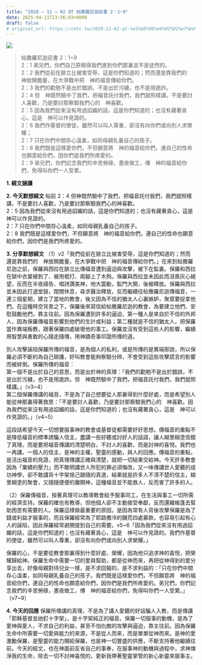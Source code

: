 ```yaml
---
title: "2020 – 11 – 02 QT 帖撒羅尼迦前書 2：1~9"
date: 2025-04-11T23:56:03+0800
draft: false
# original_url: https://cmtc.tw/2020-11-02-qt-%e5%b8%96%e6%92%92%e7%be%85%e5%b0%bc%e8%bf%a6%e5%89%8d%e6%9b%b8-2%ef%bc%9a19
---
```


![](/images/qt.jpg)
> 帖撒羅尼迦前書 2：1\~9  
> 2：1 弟兄們，你們自己原曉得我們進到你們那裏並不是徒然的。  
> 2：2 我們從前在腓立比被害受辱，這是你們知道的；然而還是靠我們的　神放開膽量，在大爭戰中把　神的福音傳給你們。  
> 2：3 我們的勸勉不是出於錯誤，不是出於污穢，也不是用詭詐。  
> 2：4 但　神既然驗中了我們，把福音託付我們，我們就照樣講，不是要討人喜歡，乃是要討那察驗我們心的　神喜歡。  
> 2：5 因為我們從來沒有用過諂媚的話，這是你們知道的；也沒有藏著貪心，這是　神可以作見證的。  
> 2：6 我們作基督的使徒，雖然可以叫人尊重，卻沒有向你們或向別人求榮耀；  
> 2：7 只在你們中間存心溫柔，如同母親乳養自己的孩子。  
> 2：8 我們既是這樣愛你們，不但願意將　神的福音給你們，連自己的性命也願意給你們，因你們是我們所疼愛的。  
> 2：9 弟兄們，你們記念我們的辛苦勞碌，晝夜做工，傳　神的福音給你們，免得叫你們一人受累。

**1. 經文誦讀**

**2.  今天默想經文**
帖前 2：4 但神既然驗中了我們，把福音託付我們，我們就照樣講，不是要討人喜歡，乃是要討那察驗我們心的神喜歡。  
2：5 因為我們從來沒有用過諂媚的話，這是你們知道的；也沒有藏著貪心，這是　神可以作見證的。  
2：7 只在你們中間存心溫柔，如同母親乳養自己的孩子。  
2：8 我們既是這樣愛你們，不但願意將　神的福音給你們，連自己的性命也願意給你們，因你們是我們所疼愛的。

**3. 分享默想經文**
（1）v2「我們從前在腓立比被害受辱，這是你們知道的；然而還是靠我們的　神放開膽量，在大爭戰中把　神的福音傳給你們。」在來到帖撒羅尼迦之前，保羅與西拉在腓立比傳福音遭到逼迫與攻擊，被下在監裏。保羅和西拉在獄中衣裳被剝了、被用棍打、兩腳上了木狗。保羅與西拉並未因此而沮喪灰心絕望，反而在半夜禱告、唱詩讚美神，地大震動，監門大開，後被釋放。保羅與西拉並未因此打退堂鼓，閉關休息，尋求醫治釋放，反而繼續往帖撒羅尼迦傳福音，一連三個星期，建立了當地的教會，後又因為不信的猶太人心裏嫉妒，聚眾要捉拿他們。在這種時空背景之下，保羅後來寫信給帖撒羅尼迦的教會，為要建立他們、安慰鼓勵他們，靠主往前。因為保羅遭到許多的逼迫，第一種人是來自於不信的外邦人，因為保羅傳福音影響到他們的生計或利益；第二種就是不信的猶太人，把保羅當作異端叛教，跟著保羅四處破壞他的事工。保羅並沒有受到這些人的影響，繼續用智慧與勇敢的心隨走隨傳，用神蹟奇事印證所傳的道。

別人攻擊誣陷保羅所傳的福音，是為個人的私利，或是所傳的是異端邪說，所以保羅必須不斷的為自己辯護，好叫教會能夠察驗分辨，不會受到這些攻擊謊言的影響而被絆倒。保羅所傳的福音：  
第一個不是出於自己的意思，而是出於神的真理：「我們的勸勉不是出於錯誤，不是出於污穢，也不是用詭詐。但　神既然驗中了我們，把福音託付我們，我們就照樣講。」（v3\~4）  
第二個保羅傳講的福音，不是為了自己想要從人那裏得到什麼好處，而是希望別人能從神那裏得著救恩：「不是要討人喜歡，乃是要討那察驗我們心的　神喜歡。因為我們從來沒有用過諂媚的話，這是你們知道的；也沒有藏著貪心，這是　神可以作見證的。」（v4\~5）

這段話希望今天一切想要服事神的教會或基督徒都需要好好思想。傳福音的重點不是降低福音的標準誘騙人信主，盡講一些好聽或討好人的話語，讓人糊里糊塗信錯了真理，而是要把福音傳講的清楚明白，不討人的喜歡，而是討神的喜悅。我們也一再講，一個人的信主，是神的主權，聖靈的感動，與人的回應。傳福音的重點，是活出福音的見證，把真理傳講正確與清楚，就把一切結果交給神。今天許多教會因為「業績的壓力」而不敢明講世人所犯的罪必須悔改，又一味傳講世人愛聽的成功神學，卻不敢講背十字架捨己跟隨的真道，結果就是許多人不清不楚的信主，糊里糊塗的聚會，又隨隨便便的離開神，這種福音並不能救人，反而害了許多的人。

（2）保羅傳福音，按著真理可以教導教會給予服事同工，在生活與事工一切所需的經濟支持。保羅的確也有教導，但他個人卻不主動接受奉獻，反而還織帳篷去幫助困苦有需要的人。保羅這樣做最重要的原因，是因為常有人背後攻擊保羅是為了錢或利益才服事的，而且保羅經常為了耶路撒冷的饑荒四處募款，也容易引起有心人的誣陷，因此保羅經常避開提到自己的需要。v5\~6「因為我們從來沒有用過諂媚的話，這是你們知道的；也沒有藏著貪心，這是　神可以作見證的。我們作基督的使徒，雖然可以叫人尊重，卻沒有向你們或向別人求榮耀。」

保羅的心，不是要從教會那裏得到什麼好處、榮耀，因為他只追求神的喜悅，把榮耀歸給神。保羅生命中需要一切的愛與幫助，都是從神而來，再把從神得到的愛分享出去，好像母親對待兒女一樣，是不求回報的，是不求利益的：「只在你們中間存心溫柔，如同母親乳養自己的孩子。我們既是這樣愛你們，不但願意將　神的福音給你們，連自己的性命也願意給你們，因你們是我們所疼愛的。弟兄們，你們記念我們的辛苦勞碌，晝夜做工，傳　神的福音給你們，免得叫你們一人受累。」（v7\~9）

**4. 今天的回應**
保羅所傳講的真理，不是為了講人愛聽的好話騙人入教，而是傳講「耶穌基督並祂釘十字架」，是十字架純正的福音。保羅一切服事的動機，是為了愛神與愛人，不求自己的利益，甚至不怕仇敵的攻擊與逼迫，靠主往前。因為保羅生命中所需要一切愛與能力的來源，不是從人而來，而是單單從神而來。是神的愛激勵保羅，是聖靈的能力賜給保羅，也是神一切豐盛的供應，不斷支持著他繼續往前。今天的經文，也在神面前反省自己的事奉，在服事神的動機與過程中，求神煉淨我的生命，除去一切不討神喜悅的，更新我帶著聖靈掌管的新心新靈來服事主。

